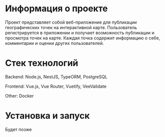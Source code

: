 # Информация о проекте

Проект представляет собой веб-приложение для публикации 
географических точек на интерактивной карте. Пользователь
регистрируется в приложении и получает возможность
публикации и просмотра точек на карте. Каждая точка содержит
информацию о себе, комментарии и оценки других пользователей.

# Стек технологий

Backend: Node.js, NestJS, TypeORM, PostgreSQL

Frontend: Vue.js, Vue Router, Vuetify, VeeValidate

Other: Docker

# Установка и запуск

Будет позже
